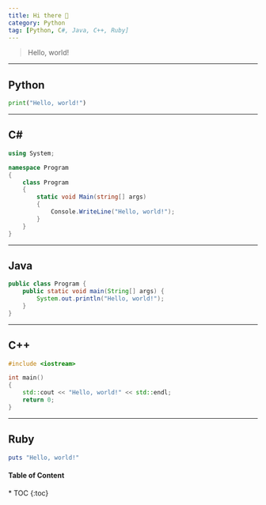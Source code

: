 ```yaml
---
title: Hi there 👋
category: Python
tag: [Python, C#, Java, C++, Ruby]
---
```


> Hello, world!

---

## Python
```python
print("Hello, world!")
```

---

## C#
```c#
using System;

namespace Program
{
    class Program
    {
        static void Main(string[] args)
        {
            Console.WriteLine("Hello, world!");
        }
    }
}
```

---

## Java
```java
public class Program {
    public static void main(String[] args) {
        System.out.println("Hello, world!");
    }
}
```

---

## C++
```c++
#include <iostream>

int main()
{
    std::cout << "Hello, world!" << std::endl;
    return 0;
}
```

---

## Ruby
```ruby
puts "Hello, world!"
```

<nav class="post-toc" markdown="1">
  <h4>Table of Content</h4>
* TOC
{:toc}
</nav>